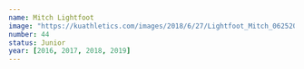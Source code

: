 ```yaml
---
name: Mitch Lightfoot
image: "https://kuathletics.com/images/2018/6/27/Lightfoot_Mitch_06252018.jpg?width=182&height=250&mode=crop&anchor=topcenter"
number: 44
status: Junior
year: [2016, 2017, 2018, 2019]
---
```

